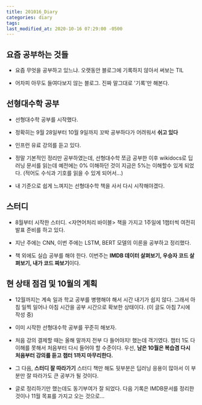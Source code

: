 ```yaml
---
title: 201016_Diary
categories: diary
tags:
last_modified_at: 2020-10-16 07:29:00 -0500
---
```


## 요즘 공부하는 것들

* 요즘 무엇을 공부하고 있느냐. 오랫동안 블로그에 기록하지 않아서 써보는 TIL

* 어차피 아무도 들여다보지 않는 블로그. 진짜 말그대로 '기록'만 해본다.

## 선형대수학 공부

* 선형대수학 공부를 시작했다.

* 정확히는 9월 28일부터 10월 9일까지 꼬박 공부하다가 어려워서 **쉬고 있다**

* 인프런 유료 강의를 듣고 있다.

* 정말 기본적인 정리만 공부하였는데, 선형대수학 쪼금 공부한 이후 wikidocs로 딥러닝 문서를 읽는데 예전에는 0% 이해하던 것이 지금은 5%는 이해할수 있게 되었다. (적어도 수식과 기호를 읽을 수 있게 되어서...)

* 내 기준으로 쉽게 느껴지는 선형대수학 책을 사서 다시 시작해야겠다.

## 스터디

* 8월부터 시작한 스터디. <자연어처리 바이블> 책을 가지고 1주일에 1챕터씩 여전히 발표 준비를 하고 있다.

* 지난 주에는 CNN, 이번 주에는 LSTM, BERT 모델의 이론을 공부하고 정리했다. 

* 책 외에도 실습 공부를 해야 한다. 이번주는 **IMDB 데이터 살펴보기, 우승자 코드 살펴보기, 내가 코드 짜보기**이다.

## 현 상태 점검 및 10월의 계획

* 12월까지는 계속 일과 학교 공부를 병행해야 해서 시간 내기가 쉽지 않다. 그래서 아침 일찍 일어나 아침 시간을 공부 시간으로 확보한 상태이다. (이 글도 아침 7시에 작성 중)

* 이미 시작한 선형대수학 공부를 꾸준히 해보자.

* 처음 강의 결제할 때는 올해 말까지 전부 다 들어야지! 했는데 객기였다. 챕터 1도 다 이해를 못해서 처음부터 다시 들어야 할 수준이다. 우선, **남은 10월은 복습겸 다시 처음부터 강의를 듣고 챕터 1까지 마무리한다.**

* 그 다음, **스터디 잘 따라가기** 스터디 책만 해도 뒷부분은 딥러닝 응용이 많아서 이 부분만 잘 따라가도 큰 공부가 될 것이다.

* 글로 정리하기만 했는데도 동기부여가 잘 되었다. 다음 기록은 IMDB문서를 정리한 것이나 11월 목표를 가지고 오는 것으로...
